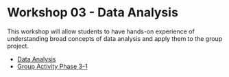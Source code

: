 Workshop 03 - Data Analysis
=========================

This workshop will allow students to have hands-on experience of understanding broad concepts of data analysis and apply them to the group project.

- <a base="ix-workshop" href="making-sense-data/index.md" file="html"> Data Analysis </a>
- <a base="ix-project" href="phase3/phase3-1.md" file="html"> Group Activity Phase 3-1</a>
